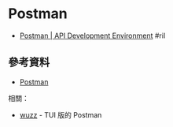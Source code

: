 # Postman

  - [Postman \| API Development Environment](https://www.getpostman.com/) #ril

## 參考資料

  - [Postman](https://www.getpostman.com/)

相關：

  - [wuzz](wuzz.md) - TUI 版的 Postman
